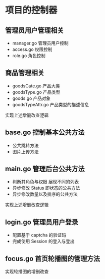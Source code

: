 # 项目的控制器

## 管理员用户管理相关

- manager.go 管理员用户控制
- access.go 权限控制
- role.go 角色控制

## 商品管理相关

- goodsCate.go 产品大类
- goodsType.go 产品类型
- goods.go 产品对象
- goodsTypeAttr.go 产品类型的描述信息

实现上述增删改查逻辑

## base.go 控制基本公共方法

- 公共跳转方法
- 图片上传方法

## main.go 管理后台公共方法

- 判断其角色与权限 展现不同的列表
- 异步修改 Status 即状态的公共方法
- 异步修改数量以及排序的公共方法

实现上述增删改查逻辑

## login.go 管理员用户登录

- 配置基于 captcha 的验证码
- 完成使用 Session 的登入与登出

## focus.go 首页轮播图的管理方法

实现轮播图的增删改查

